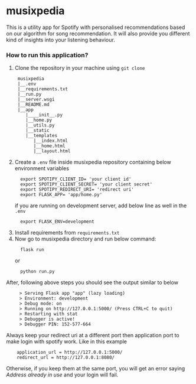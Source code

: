 # musixpedia

This is a utility app for Spotify with personalised recommendations based on our algorithm for song recommendation.
It will also provide you different kind of insights into your listening behaviour.

### How to run this application?
1. Clone the repository in your machine using `git clone`
   ```buildoutcfg
    musixpedia
    |__.env
    |__requirements.txt
    |__run.py
    |__server.wsgi
    |__README.md
    |__app
       |____init__.py
       |__home.py
       |__utils.py
       |__static
       |__templates
          |__index.html
          |__home.html
          |__layout.html
   ```
2. Create a `.env` file inside musixpedia repository containing below environment variables
   ```buildoutcfg
     export SPOTIPY_CLIENT_ID= 'your client id'
     export SPOTIPY_CLIENT_SECRET= 'your client secret'
     export SPOTIPY_REDIRECT_URI= 'redirect uri'
     export FLASK_APP= 'app/home.py'
   ```
   if you are running on development server, add below line as well in the `.env`
   ```buildoutcfg
     export FLASK_ENV=development
   ```
3. Install requirements from `requirements.txt`
4. Now go to musixpedia directory and run below command:
    ```buildoutcfg
      flask run
    ```
    or
    ```buildoutcfg
      python run.py
    ```
   
After, following above steps you should see the output similar to below

         > Serving Flask app "app" (lazy loading)
         > Environment: development
         > Debug mode: on
         > Running on http://127.0.0.1:5000/ (Press CTRL+C to quit)
         > Restarting with stat
         > Debugger is active!
         > Debugger PIN: 152-577-664

Always keep your redirect uri at a different port then application port to make login with spotify work. Like in this example
```buildoutcfg
    application_url = http://127.0.0.1:5000/
    redirect_url = http://127.0.0.1:8080/
```
Otherwise, if you keep them at the same port, you will get an error saying _Address already in use_ and your login will fail.